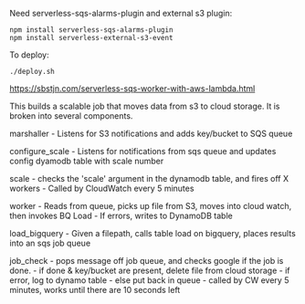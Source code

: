 Need serverless-sqs-alarms-plugin and external s3 plugin:

    npm install serverless-sqs-alarms-plugin 
    npm install serverless-external-s3-event

To deploy:

    ./deploy.sh


https://sbstjn.com/serverless-sqs-worker-with-aws-lambda.html

This builds a scalable job that moves data from s3 to cloud storage.  It is broken into several components.

marshaller
    - Listens for S3 notifications and adds key/bucket to SQS queue

configure_scale
    - Listens for notifications from sqs queue and updates config dyamodb table with scale number
   
scale
    - checks the 'scale' argument in the dynamodb table, and fires off X workers
    - Called by CloudWatch every 5 minutes
    
worker
    - Reads from queue, picks up file from S3, moves into cloud watch, then invokes BQ Load
    - If errors, writes to DynamoDB table
    
load_bigquery
    - Given a filepath, calls table load on bigquery, places results into an sqs job queue

job_check
    - pops message off job queue, and checks google if the job is done.
        - if done & key/bucket are present, delete file from cloud storage
        - if error, log to dynamo table
        - else put back in queue
    - called by CW every 5 minutes, works until there are 10 seconds left
